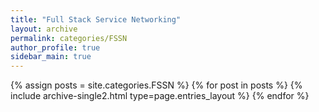 ```yaml
---
title: "Full Stack Service Networking"
layout: archive
permalink: categories/FSSN
author_profile: true
sidebar_main: true
---
```


{% assign posts = site.categories.FSSN %}
{% for post in posts %} {% include archive-single2.html type=page.entries_layout %} {% endfor %}